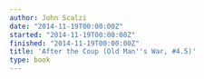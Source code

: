 ```yaml
---
author: John Scalzi
date: "2014-11-19T00:00:00Z"
started: "2014-11-19T00:00:00Z"
finished: "2014-11-19T00:00:00Z"
title: 'After the Coup (Old Man''s War, #4.5)'
type: book
---
```

